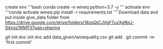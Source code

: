create env
'''bash
      conda create -n wineq python=3.7 -y
'''
activate env
'''conda activate wineq
pip install -r requirements.txt
'''
Download data and put inside give_data folder
from https://drive.google.com/drive/folders/18zqQiCJVgF7uzXgfbIJ-04zgz1ItNfF5?usp=sharing

git init
dvc init
dvc add data_given/winequality.csv
git add .
git commit -m 'first commit'

